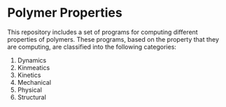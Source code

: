 # Polymer Properties
This repository includes a set of programs for computing different properties of polymers.
These programs, based on the property that they are computing, are classified into the following categories:

1) Dynamics
2) Kinmeatics
3) Kinetics
4) Mechanical
5) Physical
6) Structural

